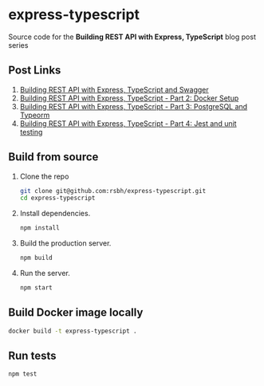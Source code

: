 # express-typescript

Source code for the **Building REST API with Express, TypeScript** blog post series

## Post Links

1. [Building REST API with Express, TypeScript and Swagger](https://rsbh.dev/blog/rest-api-with-express-typescript)
2. [Building REST API with Express, TypeScript - Part 2: Docker Setup](https://rsbh.dev/blog/rest-api-express-typescript-docker)
3. [Building REST API with Express, TypeScript - Part 3: PostgreSQL and Typeorm](https://rsbh.dev/blog/rest-api-express-postgres-typeorm)
4. [Building REST API with Express, TypeScript - Part 4: Jest and unit testing](https://rsbh.dev/blog/rest-api-express-typescript-jest-testing)

## Build from source

1. Clone the repo

   ```sh
   git clone git@github.com:rsbh/express-typescript.git
   cd express-typescript
   ```

2. Install dependencies.

   ```sh
   npm install
   ```

3. Build the production server.

   ```sh
   npm build
   ```

4. Run the server.
   ```sh
   npm start
   ```

## Build Docker image locally

```sh
docker build -t express-typescript .
```

## Run tests

```sh
npm test
```
